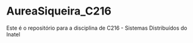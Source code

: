 # AureaSiqueira_C216
Este é o repositório para a disciplina de C216 - Sistemas Distribuídos do Inatel
